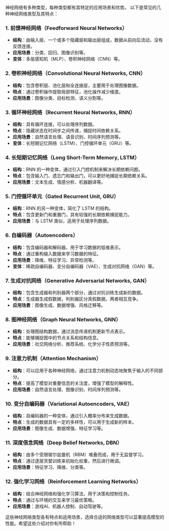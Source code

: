 神经网络有多种类型，每种类型都有其特定的应用场景和优势。
以下是常见的几种神经网络类型及其特点：

### 1. 前馈神经网络（Feedforward Neural Networks）
- **结构**：由输入层、一个或多个隐藏层和输出层组成，数据从前向后流动，没有反馈连接。
- **应用场景**：分类、回归、图像识别等。
- **变体**：多层感知机（MLP）、卷积神经网络（CNN）等。

### 2. 卷积神经网络（Convolutional Neural Networks, CNN）
- **结构**：包含卷积层、池化层和全连接层，主要用于处理图像数据。
- **特点**：通过卷积操作提取局部特征，池化操作减少维度。
- **应用场景**：图像分类、目标检测、语义分割等。

### 3. 循环神经网络（Recurrent Neural Networks, RNN）
- **结构**：具有循环连接，可以处理序列数据。
- **特点**：隐藏状态在时间步之间传递，捕捉时间依赖关系。
- **应用场景**：自然语言处理、语音识别、时间序列预测等。
- **变体**：长短期记忆网络（LSTM）、门控循环单元（GRU）等。

### 4. 长短期记忆网络（Long Short-Term Memory, LSTM）
- **结构**：RNN 的一种变体，通过引入门控机制来解决长期依赖问题。
- **特点**：包含输入门、遗忘门和输出门，可以更好地捕捉长期依赖关系。
- **应用场景**：文本生成、情感分析、机器翻译等。

### 5. 门控循环单元（Gated Recurrent Unit, GRU）
- **结构**：RNN 的另一种变体，简化了 LSTM 的结构。
- **特点**：包含更新门和重置门，具有较强的长期依赖捕捉能力。
- **应用场景**：与 LSTM 类似，适用于处理序列数据。

### 6. 自编码器（Autoencoders）
- **结构**：包含编码器和解码器，用于学习数据的低维表示。
- **特点**：通过重构输入数据来学习数据的特征。
- **应用场景**：降维、特征学习、异常检测等。
- **变体**：稀疏自编码器、变分自编码器（VAE）、生成对抗网络（GAN）等。

### 7. 生成对抗网络（Generative Adversarial Networks, GAN）
- **结构**：包含生成器和判别器两个部分，通过对抗训练生成新的数据。
- **特点**：生成器生成假数据，判别器区分真假数据，两者相互竞争。
- **应用场景**：图像生成、数据增强、风格迁移等。

### 8. 图神经网络（Graph Neural Networks, GNN）
- **结构**：处理图结构数据，通过消息传递机制更新节点表示。
- **特点**：能够捕捉图中的节点关系和结构信息。
- **应用场景**：社交网络分析、推荐系统、化学分子性质预测等。

### 9. 注意力机制（Attention Mechanism）
- **结构**：可以应用于各种神经网络，通过注意力机制动态地聚焦于输入的不同部分。
- **特点**：提高了模型对重要信息的关注度，增强了模型的解释性。
- **应用场景**：自然语言处理、图像识别、时间序列预测等。

### 10. 变分自编码器（Variational Autoencoders, VAE）
- **结构**：自编码器的一种变体，通过引入概率分布来生成数据。
- **特点**：生成的数据具有一定的多样性，可以用于生成新的样本。
- **应用场景**：图像生成、数据增强、特征学习等。

### 11. 深度信念网络（Deep Belief Networks, DBN）
- **结构**：由多个受限玻尔兹曼机（RBM）堆叠而成，用于无监督学习。
- **特点**：通过逐层贪婪训练来初始化权重，然后进行微调。
- **应用场景**：特征学习、降维、分类等。

### 12. 强化学习网络（Reinforcement Learning Networks）
- **结构**：结合神经网络和强化学习算法，用于决策和控制任务。
- **特点**：通过与环境的交互来学习最优策略。
- **应用场景**：游戏AI、机器人控制、自动驾驶等。

这些神经网络类型各有特点和适用场景，选择合适的网络类型可以显著提高模型的性能。希望这些介绍对你有所帮助！